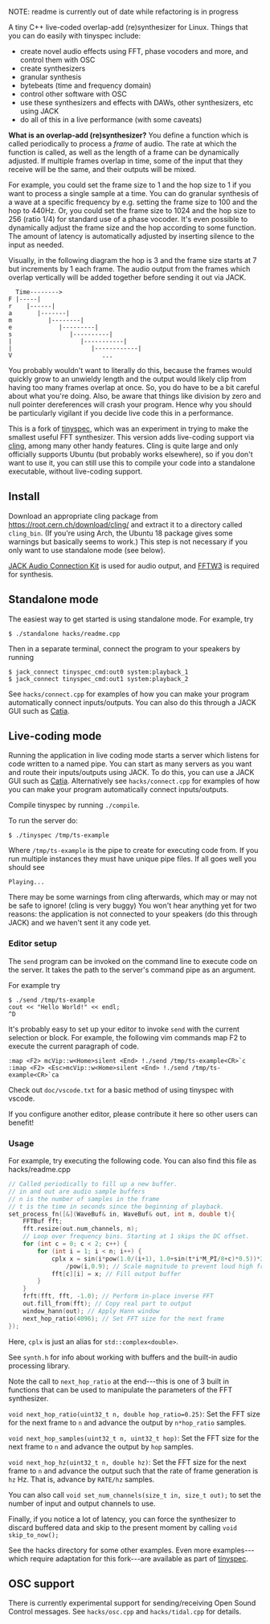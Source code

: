 NOTE: readme is currently out of date while refactoring is in progress

A tiny C++ live-coded overlap-add (re)synthesizer for Linux.
Things that you can do easily with tinyspec include:

 - create novel audio effects using FFT, phase vocoders and more, and control them with OSC
 - create synthesizers
 - granular synthesis
 - bytebeats (time and frequency domain)
 - control other software with OSC
 - use these synthesizers and effects with DAWs, other synthesizers, etc using JACK
 - do all of this in a live performance (with some caveats)

**What is an overlap-add (re)synthesizer?**
You define a function which is called periodically to process a *frame* of audio.
The rate at which the function is called, as well as the length of a frame can be dynamically adjusted.
If multiple frames overlap in time, some of the input that they receive will be the same, and their outputs will be mixed.

For example, you could set the frame size to 1 and the hop size to 1 if you want to process a single sample at a time.
You can do granular synthesis of a wave at a specific frequency by e.g. setting the frame size to 100 and the hop to 440Hz.
Or, you could set the frame size to 1024 and the hop size to 256 (ratio 1/4) for standard use of a phase vocoder.
It's even possible to dynamically adjust the frame size and the hop according to some function. The amount of latency is automatically
adjusted by inserting silence to the input as needed.

Visually, in the following diagram the hop is 3 and the frame size starts at 7 but increments by 1 each frame.
The audio output from the frames which overlap vertically will be added together before sending it out via JACK.
```
  Time-------->
F |-----|
r    |------|
a       |-------|
m          |--------|
e             |---------|
s                |----------|
|                   |-----------|
|                      |------------|
V                         ...
```
You probably wouldn't want to literally do this, because the frames would quickly grow to an unwieldy length
and the output would likely clip from having too many frames overlap at once. So, you do have to be a bit careful
about what you're doing. Also, be aware that things like division by zero and null pointer dereferences will crash your program.
Hence why you should be particularly vigilant if you decide live code this in a performance.

This is a fork of [tinyspec](https://github.com/nwoeanhinnogaehr/tinyspec), which was an experiment in trying to make the smallest useful FFT synthesizer.
This version adds live-coding support via [cling](https://root.cern.ch/cling), among many other handy features.
Cling is quite large and only officially supports Ubuntu (but probably works elsewhere),
so if you don't want to use it, you can still use this
to compile your code into a standalone executable, without live-coding support.

## Install
Download an appropriate cling package from https://root.cern.ch/download/cling/
and extract it to a directory called `cling_bin`.
(If you're using Arch, the Ubuntu 18 package gives some warnings but basically seems to work.)
This step is not necessary if you only want to use standalone mode (see below).

[JACK Audio Connection Kit](http://www.jackaudio.org/) is used for audio output, and [FFTW3](http://www.fftw.org/) is required for synthesis.

## Standalone mode
The easiest way to get started is using standalone mode. For example, try
```
$ ./standalone hacks/readme.cpp
```
Then in a separate terminal, connect the program to your speakers by running
```
$ jack_connect tinyspec_cmd:out0 system:playback_1
$ jack_connect tinyspec_cmd:out1 system:playback_2
```
See `hacks/connect.cpp` for examples of how you can make your program automatically connect inputs/outputs.
You can also do this through a JACK GUI such as [Catia](https://kx.studio/Applications:Catia).

## Live-coding mode
Running the application in live coding mode starts a server which listens for code written to a named pipe.
You can start as many servers as you want and route their inputs/outputs using
JACK. To do this, you can use a JACK GUI such as [Catia](https://kx.studio/Applications:Catia).
Alternatively see `hacks/connect.cpp` for examples of how you can make your program automatically connect inputs/outputs.

Compile tinyspec by running `./compile`.

To run the server do:
```
$ ./tinyspec /tmp/ts-example
```
Where `/tmp/ts-example` is the pipe to create for executing code from.
If you run multiple instances they must have unique pipe files.
If all goes well you should see
```
Playing...
```
There may be some warnings from cling afterwards, which may or may not be safe to ignore! (cling is very buggy)
You won't hear anything yet for two reasons: the application is not
connected to your speakers (do this through JACK) and we haven't sent it any code yet.

### Editor setup
The `send` program can be invoked on the command line to execute code on the server.
It takes the path to the server's command pipe as an argument.

For example try
```
$ ./send /tmp/ts-example
cout << "Hello World!" << endl;
^D
```

It's probably easy to set up your editor to invoke `send` with the current selection or block.
For example, the following vim commands map F2 to execute the current paragraph of code.
```
:map <F2> mcVip::w<Home>silent <End> !./send /tmp/ts-example<CR>`c
:imap <F2> <Esc>mcVip::w<Home>silent <End> !./send /tmp/ts-example<CR>`ca
```
Check out `doc/vscode.txt` for a basic method of using tinyspec with vscode.

If you configure another editor, please contribute it here so other users can benefit!

### Usage

For example, try executing the following code. You can also find this file as hacks/readme.cpp

```C++
// Called periodically to fill up a new buffer.
// in and out are audio sample buffers
// n is the number of samples in the frame
// t is the time in seconds since the beginning of playback.
set_process_fn([&](WaveBuf& in, WaveBuf& out, int n, double t){
    FFTBuf fft;
    fft.resize(out.num_channels, n);
    // Loop over frequency bins. Starting at 1 skips the DC offset.
    for (int c = 0; c < 2; c++) {
        for (int i = 1; i < n; i++) {
            cplx x = sin(i*pow(1.0/(i+1), 1.0+sin(t*i*M_PI/8+c)*0.5))*25 // Some random formula
                /pow(i,0.9); // Scale magnitude to prevent loud high frequency noises.
            fft[c][i] = x; // Fill output buffer
        }
    }
    frft(fft, fft, -1.0); // Perform in-place inverse FFT
    out.fill_from(fft); // Copy real part to output
    window_hann(out); // Apply Hann window
    next_hop_ratio(4096); // Set FFT size for the next frame
});
```

Here, `cplx` is just an alias for `std::complex<double>`.

See `synth.h` for info about working with buffers and the built-in audio processing library.

Note the call to `next_hop_ratio` at the end---this is one of 3 built in functions that can be used to
manipulate the parameters of the FFT synthesizer.

`void next_hop_ratio(uint32_t n, double hop_ratio=0.25)`:
Set the FFT size for the next frame to `n` and advance the output by `n*hop_ratio` samples.

`void next_hop_samples(uint32_t n, uint32_t hop)`:
Set the FFT size for the next frame to `n` and advance the output by `hop` samples.

`void next_hop_hz(uint32_t n, double hz)`:
Set the FFT size for the next frame to `n` and advance the output such that the rate of
frame generation is `hz` Hz. That is, advance by `RATE/hz` samples.

You can also call `void set_num_channels(size_t in, size_t out);`
to set the number of input and output channels to use.

Finally, if you notice a lot of latency, you can force
the synthesizer to discard buffered data and skip to the present moment
by calling `void skip_to_now();`

See the hacks directory for some other examples.
Even more examples---which require adaptation for this fork---are available as part of [tinyspec](https://github.com/nwoeanhinnogaehr/tinyspec).

## OSC support

There is currently experimental support for sending/receiving Open Sound Control messages.
See `hacks/osc.cpp` and `hacks/tidal.cpp` for details.

